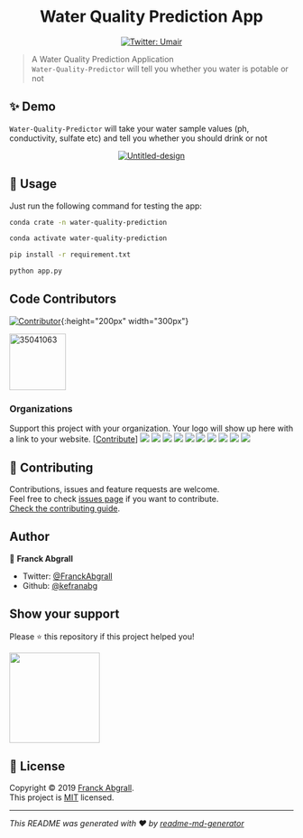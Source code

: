 <h1 align="center">Water Quality Prediction App</h1>
<p align="center">
  <a href="https://twitter.com/umair_ali_11">
    <img alt="Twitter: Umair" src="https://img.shields.io/twitter/follow/Umair.svg?style=social" target="_blank" />
  </a>
</p>

> A Water Quality Prediction Application <br /> `Water-Quality-Predictor` will tell you whether you water is potable or not

## ✨ Demo

`Water-Quality-Predictor` will take your water sample values (ph, conductivity, sulfate etc) and tell you whether you should drink or not

<p align="center">
  <a href="https://ibb.co/Cny7cdM"><img src="https://i.ibb.co/RCK0FnB/Untitled-design.png" alt="Untitled-design" border="0"></a>
</p>


## 🚀 Usage

Just run the following command for testing the app:

```sh
conda crate -n water-quality-prediction
```

```sh
conda activate water-quality-prediction
```

```sh
pip install -r requirement.txt
```
```sh
python app.py
```


## Code Contributors

[![Contributor](https://i.ibb.co/F8YJJVS/35041063.jpg)](https://imgbb.com/){:height="200px" width="300px"}

<a href="https://imgbb.com/">
  <img src="https://i.ibb.co/F8YJJVS/35041063.jpg" alt="35041063" width="100" height="100">
</a>





### Organizations

Support this project with your organization. Your logo will show up here with a link to your website. [[Contribute](https://opencollective.com/readme-md-generator/contribute)]
<a href="https://opencollective.com/readme-md-generator/organization/0/website"><img src="https://opencollective.com/readme-md-generator/organization/0/avatar.svg"></a>
<a href="https://opencollective.com/readme-md-generator/organization/1/website"><img src="https://opencollective.com/readme-md-generator/organization/1/avatar.svg"></a>
<a href="https://opencollective.com/readme-md-generator/organization/2/website"><img src="https://opencollective.com/readme-md-generator/organization/2/avatar.svg"></a>
<a href="https://opencollective.com/readme-md-generator/organization/3/website"><img src="https://opencollective.com/readme-md-generator/organization/3/avatar.svg"></a>
<a href="https://opencollective.com/readme-md-generator/organization/4/website"><img src="https://opencollective.com/readme-md-generator/organization/4/avatar.svg"></a>
<a href="https://opencollective.com/readme-md-generator/organization/5/website"><img src="https://opencollective.com/readme-md-generator/organization/5/avatar.svg"></a>
<a href="https://opencollective.com/readme-md-generator/organization/6/website"><img src="https://opencollective.com/readme-md-generator/organization/6/avatar.svg"></a>
<a href="https://opencollective.com/readme-md-generator/organization/7/website"><img src="https://opencollective.com/readme-md-generator/organization/7/avatar.svg"></a>
<a href="https://opencollective.com/readme-md-generator/organization/8/website"><img src="https://opencollective.com/readme-md-generator/organization/8/avatar.svg"></a>
<a href="https://opencollective.com/readme-md-generator/organization/9/website"><img src="https://opencollective.com/readme-md-generator/organization/9/avatar.svg"></a>

## 🤝 Contributing

Contributions, issues and feature requests are welcome.<br />
Feel free to check [issues page](https://github.com/kefranabg/readme-md-generator/issues) if you want to contribute.<br />
[Check the contributing guide](./CONTRIBUTING.md).<br />

## Author

👤 **Franck Abgrall**

- Twitter: [@FranckAbgrall](https://twitter.com/FranckAbgrall)
- Github: [@kefranabg](https://github.com/kefranabg)

## Show your support

Please ⭐️ this repository if this project helped you!

<a href="https://www.patreon.com/FranckAbgrall">
  <img src="https://c5.patreon.com/external/logo/become_a_patron_button@2x.png" width="160">
</a>

## 📝 License

Copyright © 2019 [Franck Abgrall](https://github.com/kefranabg).<br />
This project is [MIT](https://github.com/kefranabg/readme-md-generator/blob/master/LICENSE) licensed.

---

_This README was generated with ❤️ by [readme-md-generator](https://github.com/kefranabg/readme-md-generator)_
